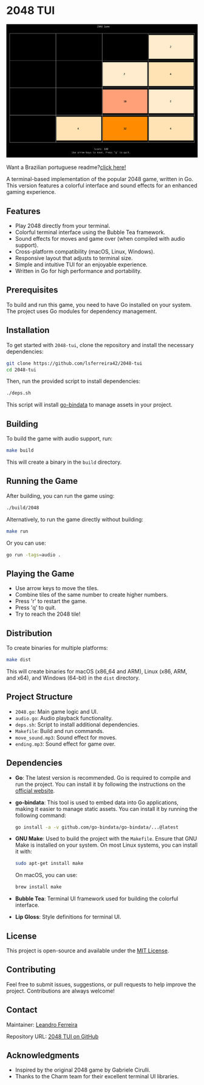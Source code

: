 
# 2048 TUI

![alt text](image.png)

Want a Brazilian portuguese readme?[click here!](README_pt.md)

A terminal-based implementation of the popular 2048 game, written in Go. This version features a colorful interface and sound effects for an enhanced gaming experience.

## Features

- Play 2048 directly from your terminal.
- Colorful terminal interface using the Bubble Tea framework.
- Sound effects for moves and game over (when compiled with audio support).
- Cross-platform compatibility (macOS, Linux, Windows).
- Responsive layout that adjusts to terminal size.
- Simple and intuitive TUI for an enjoyable experience.
- Written in Go for high performance and portability.

## Prerequisites

To build and run this game, you need to have Go installed on your system. The project uses Go modules for dependency management.

## Installation

To get started with `2048-tui`, clone the repository and install the necessary dependencies:

```bash
git clone https://github.com/lsferreira42/2048-tui
cd 2048-tui
```

Then, run the provided script to install dependencies:

```bash
./deps.sh
```

This script will install [go-bindata](https://github.com/go-bindata/go-bindata) to manage assets in your project.

## Building

To build the game with audio support, run:

```bash
make build
```

This will create a binary in the `build` directory.

## Running the Game

After building, you can run the game using:

```bash
./build/2048
```

Alternatively, to run the game directly without building:

```bash
make run
```

Or you can use:

```bash
go run -tags=audio .
```

## Playing the Game

- Use arrow keys to move the tiles.
- Combine tiles of the same number to create higher numbers.
- Press 'r' to restart the game.
- Press 'q' to quit.
- Try to reach the 2048 tile!

## Distribution

To create binaries for multiple platforms:

```bash
make dist
```

This will create binaries for macOS (x86_64 and ARM), Linux (x86, ARM, and x64), and Windows (64-bit) in the `dist` directory.

## Project Structure

- `2048.go`: Main game logic and UI.
- `audio.go`: Audio playback functionality.
- `deps.sh`: Script to install additional dependencies.
- `Makefile`: Build and run commands.
- `move_sound.mp3`: Sound effect for moves.
- `ending.mp3`: Sound effect for game over.

## Dependencies

- **Go**: The latest version is recommended. Go is required to compile and run the project. You can install it by following the instructions on the [official website](https://golang.org/doc/install).
- **go-bindata**: This tool is used to embed data into Go applications, making it easier to manage static assets. You can install it by running the following command:

  ```bash
  go install -a -v github.com/go-bindata/go-bindata/...@latest
  ```

- **GNU Make**: Used to build the project with the `Makefile`. Ensure that GNU Make is installed on your system. On most Linux systems, you can install it with:

  ```bash
  sudo apt-get install make
  ```

  On macOS, you can use:

  ```bash
  brew install make
  ```

- **Bubble Tea**: Terminal UI framework used for building the colorful interface.
- **Lip Gloss**: Style definitions for terminal UI.

## License

This project is open-source and available under the [MIT License](LICENSE).

## Contributing

Feel free to submit issues, suggestions, or pull requests to help improve the project. Contributions are always welcome!

## Contact

Maintainer: [Leandro Ferreira](https://github.com/lsferreira42)

Repository URL: [2048 TUI on GitHub](https://github.com/lsferreira42/2048-tui)

## Acknowledgments

- Inspired by the original 2048 game by Gabriele Cirulli.
- Thanks to the Charm team for their excellent terminal UI libraries.
